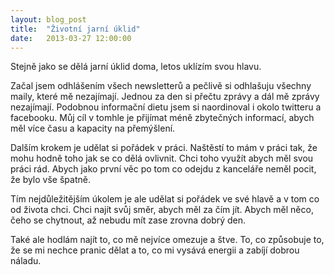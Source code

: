 ```yaml
---
layout: blog_post
title:  "Životní jarní úklid"
date:   2013-03-27 12:00:00
---
```

Stejně jako se dělá jarní úklid doma, letos uklízím svou hlavu.

Začal jsem odhlášením všech newsletterů a pečlivě si odhlašuju všechny maily, které mě nezajímají. Jednou za den si přečtu zprávy a dál mě zprávy nezajímají. Podobnou informační dietu jsem si naordinoval i okolo twitteru a facebooku. Můj cíl v tomhle je přijímat méně zbytečných informací, abych měl více času a kapacity na přemýšlení.

Dalším krokem je udělat si pořádek v práci. Naštěstí to mám v práci tak, že mohu hodně toho jak se co dělá ovlivnit. Chci toho využít abych měl svou práci rád. Abych jako první věc po tom co odejdu z kanceláře neměl pocit, že bylo vše špatně.

Tím nejdůležitějším úkolem je ale udělat si pořádek ve své hlavě a v tom co od života chci. Chci najít svůj směr, abych měl za čím jít. Abych měl něco, čeho se chytnout, až nebudu mít zase zrovna dobrý den.

Také ale hodlám najít to, co mě nejvíce omezuje a štve. To, co způsobuje to, že se mi nechce pranic dělat a to, co mi vysává energii a zabíjí dobrou náladu.